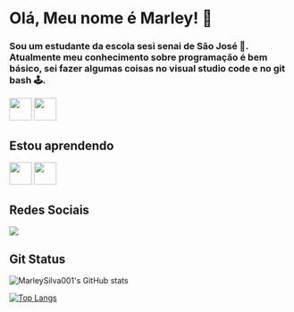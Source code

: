 # Olá, Meu nome é Marley! 🐲



### Sou um estudante da escola sesi senai de São José 🏢. Atualmente meu conhecimento sobre programação é bem básico, sei fazer algumas coisas no visual studio code e no git bash 🕹.


 <img src="https://cdn.jsdelivr.net/gh/devicons/devicon/icons/android/android-original.svg" width="40" height="40"/>  
 <img src="https://cdn.jsdelivr.net/gh/devicons/devicon/icons/google/google-original.svg" width="40" height="40" />

## Estou aprendendo
<img src="https://cdn.jsdelivr.net/gh/devicons/devicon/icons/javascript/javascript-original.svg" width="40" height="40"/> 
<img src="https://cdn.jsdelivr.net/gh/devicons/devicon/icons/linux/linux-original.svg" width="40" height="40"/>

## Redes Sociais
<div>
<a href="https://instagram.com/marleysilva001/" target="_blank"><img src="https://img.shields.io/badge/-Instagram-%23E4405F?style=for-the-badge&logo=instagram&logoColor=white" target="_blank"></a>
</div>

## Git Status
![MarleySilva001's GitHub stats](https://github-readme-stats.vercel.app/api?username=MarleySilva001&show_icons=true&theme=tokyonight)

[![Top Langs](https://github-readme-stats.vercel.app/api/top-langs/?username=MarleySilva001&layout=compact)](https://github.com/MarleySilva001/github-readme-stats)

